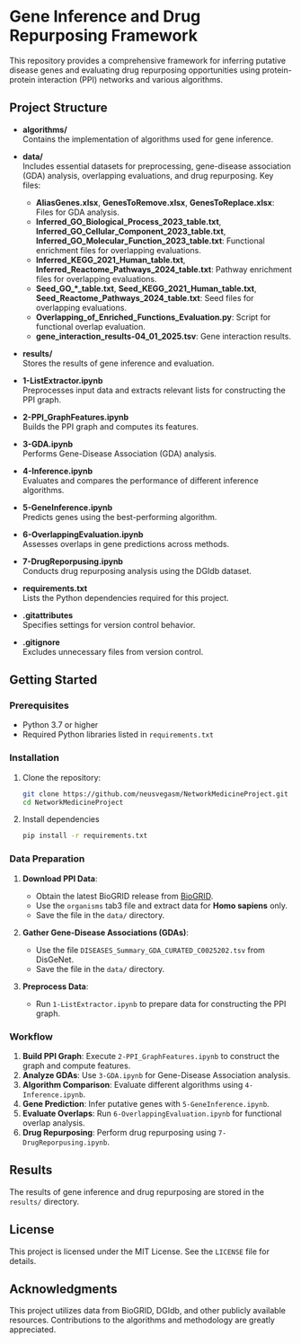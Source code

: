 # Gene Inference and Drug Repurposing Framework

This repository provides a comprehensive framework for inferring putative disease genes and evaluating drug repurposing opportunities using protein-protein interaction (PPI) networks and various algorithms.

## Project Structure

- **algorithms/**  
  Contains the implementation of algorithms used for gene inference.

- **data/**  
  Includes essential datasets for preprocessing, gene-disease association (GDA) analysis, overlapping evaluations, and drug repurposing. Key files:
  - **AliasGenes.xlsx**, **GenesToRemove.xlsx**, **GenesToReplace.xlsx**: Files for GDA analysis.
  - **Inferred_GO_Biological_Process_2023_table.txt**, **Inferred_GO_Cellular_Component_2023_table.txt**, **Inferred_GO_Molecular_Function_2023_table.txt**: Functional enrichment files for overlapping evaluations.
  - **Inferred_KEGG_2021_Human_table.txt**, **Inferred_Reactome_Pathways_2024_table.txt**: Pathway enrichment files for overlapping evaluations.
  - **Seed_GO_*_table.txt**, **Seed_KEGG_2021_Human_table.txt**, **Seed_Reactome_Pathways_2024_table.txt**: Seed files for overlapping evaluations.
  - **Overlapping_of_Enriched_Functions_Evaluation.py**: Script for functional overlap evaluation.
  - **gene_interaction_results-04_01_2025.tsv**: Gene interaction results.

- **results/**  
  Stores the results of gene inference and evaluation.

- **1-ListExtractor.ipynb**  
  Preprocesses input data and extracts relevant lists for constructing the PPI graph.

- **2-PPI_GraphFeatures.ipynb**  
  Builds the PPI graph and computes its features.

- **3-GDA.ipynb**  
  Performs Gene-Disease Association (GDA) analysis.

- **4-Inference.ipynb**  
  Evaluates and compares the performance of different inference algorithms.

- **5-GeneInference.ipynb**  
  Predicts genes using the best-performing algorithm.

- **6-OverlappingEvaluation.ipynb**  
  Assesses overlaps in gene predictions across methods.

- **7-DrugReporpusing.ipynb**  
  Conducts drug repurposing analysis using the DGIdb dataset.

- **requirements.txt**  
  Lists the Python dependencies required for this project.

- **.gitattributes**  
  Specifies settings for version control behavior.

- **.gitignore**  
  Excludes unnecessary files from version control.

## Getting Started

### Prerequisites
- Python 3.7 or higher
- Required Python libraries listed in `requirements.txt`

### Installation
1. Clone the repository:
   ```bash
   git clone https://github.com/neusvegasm/NetworkMedicineProject.git
   cd NetworkMedicineProject
   ```
2. Install dependencies
   ```bash
   pip install -r requirements.txt
   ```
### Data Preparation
1. **Download PPI Data**:
   - Obtain the latest BioGRID release from [BioGRID](https://thebiogrid.org/).
   - Use the `organisms` tab3 file and extract data for **Homo sapiens** only.
   - Save the file in the `data/` directory.

2. **Gather Gene-Disease Associations (GDAs)**:
   - Use the file `DISEASES_Summary_GDA_CURATED_C0025202.tsv` from DisGeNet.
   - Save the file in the `data/` directory.

3. **Preprocess Data**:
   - Run `1-ListExtractor.ipynb` to prepare data for constructing the PPI graph.

### Workflow
1. **Build PPI Graph**: Execute `2-PPI_GraphFeatures.ipynb` to construct the graph and compute features.
2. **Analyze GDAs**: Use `3-GDA.ipynb` for Gene-Disease Association analysis.
3. **Algorithm Comparison**: Evaluate different algorithms using `4-Inference.ipynb`.
4. **Gene Prediction**: Infer putative genes with `5-GeneInference.ipynb`.
5. **Evaluate Overlaps**: Run `6-OverlappingEvaluation.ipynb` for functional overlap analysis.
6. **Drug Repurposing**: Perform drug repurposing using `7-DrugReporpusing.ipynb`.

## Results
The results of gene inference and drug repurposing are stored in the `results/` directory.

## License
This project is licensed under the MIT License. See the `LICENSE` file for details.

## Acknowledgments
This project utilizes data from BioGRID, DGIdb, and other publicly available resources. Contributions to the algorithms and methodology are greatly appreciated.


